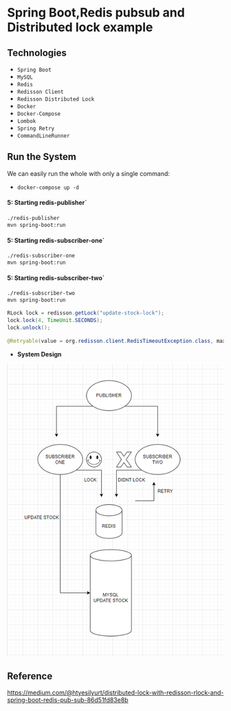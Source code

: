 # Spring Boot,Redis pubsub and Distributed lock example

Technologies
------------
- `Spring Boot`
- `MySQL` 
- `Redis`
- `Redisson Client`
- `Redisson Distributed Lock`
- `Docker`
- `Docker-Compose`
- `Lombok`
- `Spring Retry`
- `CommandLineRunner`

## Run the System
We can easily run the whole with only a single command:

* `docker-compose up -d`

#### 5: Starting redis-publisher`

```shell
./redis-publisher
mvn spring-boot:run
```

#### 5: Starting redis-subscriber-one`

```shell
./redis-subscriber-one
mvn spring-boot:run
```

#### 5: Starting redis-subscriber-two`

```shell
./redis-subscriber-two
mvn spring-boot:run
```

```java
RLock lock = redisson.getLock("update-stock-lock");
lock.lock(4, TimeUnit.SECONDS);
lock.unlock();
```

```java
@Retryable(value = org.redisson.client.RedisTimeoutException.class, maxAttempts = 2, backoff = @Backoff(delay = 2000))
```

- **System Design**

![System Design](https://github.com/tugayesilyurt/spring-redis-pubsub-distributed-lock/blob/main/assets/design.PNG)

## Reference

https://medium.com/@htyesilyurt/distributed-lock-with-redisson-rlock-and-spring-boot-redis-pub-sub-86d51fd83e8b